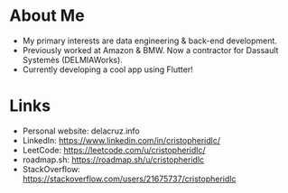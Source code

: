 # About Me
- My primary interests are data engineering & back-end development.
- Previously worked at Amazon & BMW. Now a contractor for Dassault Systemès (DELMIAWorks).
- Currently developing a cool app using Flutter!

# Links
- Personal website: delacruz.info
- LinkedIn: https://www.linkedin.com/in/cristopheridlc/
- LeetCode: https://leetcode.com/u/cristopheridlc/
- roadmap.sh: https://roadmap.sh/u/cristopheridlc
- StackOverflow: https://stackoverflow.com/users/21675737/cristopheridlc

<!---
cristopheridlc/cristopheridlc is a ✨ special ✨ repository because its `README.md` (this file) appears on your GitHub profile.
You can click the Preview link to take a look at your changes.
--->
